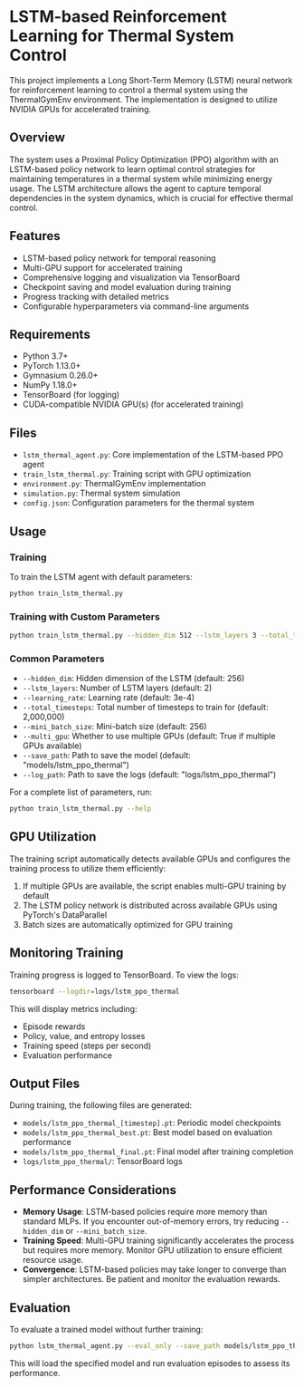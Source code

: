 # LSTM-based Reinforcement Learning for Thermal System Control

This project implements a Long Short-Term Memory (LSTM) neural network for reinforcement learning to control a thermal system using the ThermalGymEnv environment. The implementation is designed to utilize NVIDIA GPUs for accelerated training.

## Overview

The system uses a Proximal Policy Optimization (PPO) algorithm with an LSTM-based policy network to learn optimal control strategies for maintaining temperatures in a thermal system while minimizing energy usage. The LSTM architecture allows the agent to capture temporal dependencies in the system dynamics, which is crucial for effective thermal control.

## Features

- LSTM-based policy network for temporal reasoning
- Multi-GPU support for accelerated training
- Comprehensive logging and visualization via TensorBoard
- Checkpoint saving and model evaluation during training
- Progress tracking with detailed metrics
- Configurable hyperparameters via command-line arguments

## Requirements

- Python 3.7+
- PyTorch 1.13.0+
- Gymnasium 0.26.0+
- NumPy 1.18.0+
- TensorBoard (for logging)
- CUDA-compatible NVIDIA GPU(s) (for accelerated training)

## Files

- `lstm_thermal_agent.py`: Core implementation of the LSTM-based PPO agent
- `train_lstm_thermal.py`: Training script with GPU optimization
- `environment.py`: ThermalGymEnv implementation
- `simulation.py`: Thermal system simulation
- `config.json`: Configuration parameters for the thermal system

## Usage

### Training

To train the LSTM agent with default parameters:

```bash
python train_lstm_thermal.py
```

### Training with Custom Parameters

```bash
python train_lstm_thermal.py --hidden_dim 512 --lstm_layers 3 --total_timesteps 5000000
```

### Common Parameters

- `--hidden_dim`: Hidden dimension of the LSTM (default: 256)
- `--lstm_layers`: Number of LSTM layers (default: 2)
- `--learning_rate`: Learning rate (default: 3e-4)
- `--total_timesteps`: Total number of timesteps to train for (default: 2,000,000)
- `--mini_batch_size`: Mini-batch size (default: 256)
- `--multi_gpu`: Whether to use multiple GPUs (default: True if multiple GPUs available)
- `--save_path`: Path to save the model (default: "models/lstm_ppo_thermal")
- `--log_path`: Path to save the logs (default: "logs/lstm_ppo_thermal")

For a complete list of parameters, run:

```bash
python train_lstm_thermal.py --help
```

## GPU Utilization

The training script automatically detects available GPUs and configures the training process to utilize them efficiently:

1. If multiple GPUs are available, the script enables multi-GPU training by default
2. The LSTM policy network is distributed across available GPUs using PyTorch's DataParallel
3. Batch sizes are automatically optimized for GPU training

## Monitoring Training

Training progress is logged to TensorBoard. To view the logs:

```bash
tensorboard --logdir=logs/lstm_ppo_thermal
```

This will display metrics including:
- Episode rewards
- Policy, value, and entropy losses
- Training speed (steps per second)
- Evaluation performance

## Output Files

During training, the following files are generated:

- `models/lstm_ppo_thermal_[timestep].pt`: Periodic model checkpoints
- `models/lstm_ppo_thermal_best.pt`: Best model based on evaluation performance
- `models/lstm_ppo_thermal_final.pt`: Final model after training completion
- `logs/lstm_ppo_thermal/`: TensorBoard logs

## Performance Considerations

- **Memory Usage**: LSTM-based policies require more memory than standard MLPs. If you encounter out-of-memory errors, try reducing `--hidden_dim` or `--mini_batch_size`.
- **Training Speed**: Multi-GPU training significantly accelerates the process but requires more memory. Monitor GPU utilization to ensure efficient resource usage.
- **Convergence**: LSTM-based policies may take longer to converge than simpler architectures. Be patient and monitor the evaluation rewards.

## Evaluation

To evaluate a trained model without further training:

```bash
python lstm_thermal_agent.py --eval_only --save_path models/lstm_ppo_thermal_best
```

This will load the specified model and run evaluation episodes to assess its performance.
